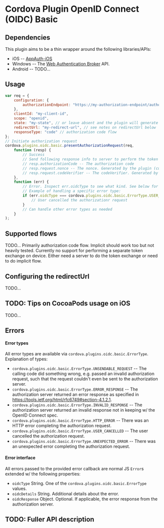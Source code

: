 # Cordova Plugin OpenID Connect (OIDC) Basic

## Dependencies
This plugin aims to be a thin wrapper around the following libraries/APIs:
- iOS -- [AppAuth-iOS](https://github.com/openid/AppAuth-iOS)
- Windows -- The [Web Authentication Broker](https://docs.microsoft.com/en-us/uwp/api/Windows.Security.Authentication.Web.WebAuthenticationBroker) API.
- Android -- TODO...

## Usage
```js
var req = {
    configuration: {
        authorizationEndpoint: "https://my-authorization-endpoint/authorize"
    },
    clientId: "my-client-id",
    scope: "openid",
    state: "my-state", // or leave absent and the plugin will generate random state by default
    redirectUrl: "my-redirect-url", // see notes on redirectUrl below
    responseType: "code" // authorization code flow
};
// Initiate authorization request
cordova.plugins.oidc.basic.presentAuthorizationRequest(req,
    function (resp) {
        // Success
        // Send following response info to server to perform the token exchange:
        // resp.authorizationCode -- The authorization code
        // resp.request.nonce -- The nonce. Generated by the plugin (currently no option to pass in or disable).
        // resp.request.codeVerifier -- The codeVerifier. Generated by the plugin (currently no option to pass in or disable PKCE).
    },
    function (err) {
        // Error. Inspect err.oidcType to see what kind. See below for more on errors and error types.
        // Example of handling a specific error type:
        if (err.oidcType === cordova.plugins.oidc.basic.ErrorType.USER_CANCELLED) {
            // User cancelled the authorizationr request
        }
        // Can handle other error types as needed
    }
);
```

## Supported flows
TODO... Primarily authorization code flow. Implicit should work too but not heavily tested. Currently
no support for performing a separate token exchange on device. Either need a server to do the token
exchange or need to do implicit flow.

## Configuring the redirectUrl
TODO...

## TODO: Tips on CocoaPods usage on iOS
TODO...

## Errors

#### Error types
All error types are available via `cordova.plugins.oidc.basic.ErrorType`. Explanation of types:
- `cordova.plugins.oidc.basic.ErrorType.UNSENDABLE_REQUEST` -- The calling code did something wrong,
e.g. passed an invalid authorization request, such that the request couldn't even be sent to the
authorization server.
- `cordova.plugins.oidc.basic.ErrorType.ERROR_RESPONSE` -- The authorization server returned an error
response as specified in https://tools.ietf.org/html/rfc6749#section-4.1.2.1.
- `cordova.plugins.oidc.basic.ErrorType.INVALID_RESPONSE` -- The authorization server returned an
invalid response not in keeping w/ the OpenID Connect spec.
- `cordova.plugins.oidc.basic.ErrorType.HTTP_ERROR` -- There was an HTTP error completing the
authorization request.
- `cordova.plugins.oidc.basic.ErrorType.USER_CANCELLED` -- The user cancelled the authorization
request.
- `cordova.plugins.oidc.basic.ErrorType.UNEXPECTED_ERROR` -- There was an unexpected error completing
the authorization request.

#### Error interface
All errors passed to the provided error callback are normal JS `Error`s extended w/ the following properties:
- `oidcType` String. One of the `cordova.plugins.oidc.basic.ErrorType` values.
- `oidcDetails` String. Additional details about the error.
- `oidcResponse` Object. Optional. If applicable, the error response from the authorization server.

## TODO: Fuller API description
